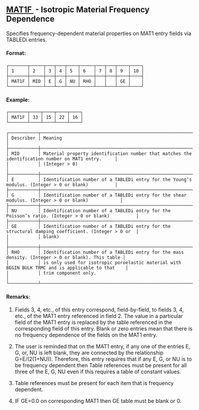## [MAT1F ](https://help.hexagonmi.com/bundle/MSC_Nastran_2022.4/page/Nastran_Combined_Book/qrg/bulkmno/TOC.MAT1F.xhtml) - Isotropic Material Frequency Dependence

Specifies frequency-dependent material properties on MAT1 entry fields via TABLEDi entries.

#### Format:

```text
┌───────┬─────┬───┬───┬────┬─────┬───┬───┬────┬────┐
│ 1     │ 2   │ 3 │ 4 │ 5  │ 6   │ 7 │ 8 │ 9  │ 10 │
├───────┼─────┼───┼───┼────┼─────┼───┼───┼────┼────┤
│ MAT1F │ MID │ E │ G │ NU │ RHO │   │   │ GE │    │
└───────┴─────┴───┴───┴────┴─────┴───┴───┴────┴────┘
```
#### Example:

```text
┌───────┬────┬────┬────┬────┐
│ MAT1F │ 33 │ 15 │ 22 │ 16 │
└───────┴────┴────┴────┴────┘
```
```text
┌───────────┬───────────────────────────────────────────────────────────────────────────────────────────────────┐
│ Describer │ Meaning                                                                                           │
├───────────┼───────────────────────────────────────────────────────────────────────────────────────────────────┤
│ MID       │ Material property identification number that matches the identification number on MAT1 entry.     │
│           │ (Integer > 0)                                                                                     │
├───────────┼───────────────────────────────────────────────────────────────────────────────────────────────────┤
│ E         │ Identification number of a TABLEDi entry for the Young’s modulus. (Integer > 0 or blank)          │
├───────────┼───────────────────────────────────────────────────────────────────────────────────────────────────┤
│ G         │ Identification number of a TABLEDi entry for the shear modulus. (Integer > 0 or blank)            │
├───────────┼───────────────────────────────────────────────────────────────────────────────────────────────────┤
│ NU        │ Identification number of a TABLEDi entry for the Poisson’s ratio. (Integer > 0 or blank)          │
├───────────┼───────────────────────────────────────────────────────────────────────────────────────────────────┤
│ GE        │ Identification number of a TABLEDi entry for the structural damping coefficient. (Integer > 0 or  │
│           │ blank)                                                                                            │
├───────────┼───────────────────────────────────────────────────────────────────────────────────────────────────┤
│ RHO       │ Identification number of a TABLEDi entry for the mass density. (Integer > 0 or blank). This table │
│           │ is only used for isotropic poroelastic material with BEGIN BULK TRMC and is applicable to that    │
│           │ trim component only.                                                                              │
└───────────┴───────────────────────────────────────────────────────────────────────────────────────────────────┘
```
#### Remarks:

1. Fields 3, 4, etc., of this entry correspond, field-by-field, to fields 3, 4, etc., of the MAT1 entry referenced in field 2. The value in a particular field of the MAT1 entry is replaced by the table referenced in the corresponding field of this entry. Blank or zero entries mean that there is no frequency dependence of the fields on the MAT1 entry.

2. The user is reminded that on the MAT1 entry, if any one of the entries E, G, or, NU is left blank, they are connected by the relationship G=E/(2(1+NU)). Therefore, this entry requires that if any E, G, or NU is to be frequency dependent then Table references must be present for all three of the E, G, NU even if this requires a table of constant values.

3. Table references must be present for each item that is frequency dependent.

4. IF GE=0.0 on corresponding MAT1 then GE table must be blank or 0.

